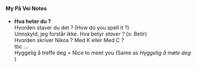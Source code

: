 #### My På Vei Notes

- **Hva heter du ?**  
  Hvorden staver du det ? (How do you spell it ?)  
  Unnskyld, jeg forstår ikke. Hva betyr *staver* ? (s: Betir)  
  Hvorden skriver Nikos ? Med K eller Med C ?  
  tbc ...  
  Hyggelig å treffe deg = Nice to meet you (Same as *Hyggelig å møte deg* )  
  
